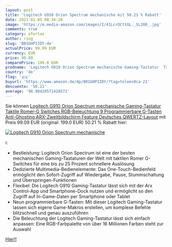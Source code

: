 ```yaml
---
layout: post
title: 'Logitech G910 Orion Spectrum mechanische mit 50.21 % Rabatt'
date: 2021-01-05 08:34:20
image: 'https://m.media-amazon.com/images/I/41LcrOCttGL._SL200_.jpg'
comments: true
category: ofertas
author: ring
slug: 'B01GHP1IDY-de'
actualPrice: 99.09 EUR
currency: EUR
price: 99.09
comparePrice: 199.0 EUR
prodname: 'Logitech G910 Orion Spectrum mechanische Gaming-Tastatur  Taktile Romer-G Switches  RGB-Beleuchtung  9 Programmierbare G-Tasten  Anti-Ghosting  ARX-Zweitbildschirm Feature  Deutsches QWERTZ-Layout'
country: 'de'
flag: '🇩🇪'
buyurl: 'https://www.amazon.de/dp/B01GHP1IDY/?tag=tolees0ca-21'
descuento: '50.21'
average: '98.90428571428572'
---
```


Sie können [Logitech G910 Orion Spectrum mechanische Gaming-Tastatur  Taktile Romer-G Switches  RGB-Beleuchtung  9 Programmierbare G-Tasten  Anti-Ghosting  ARX-Zweitbildschirm Feature  Deutsches QWERTZ-Layout](https://www.amazon.de/dp/B01GHP1IDY/?tag=tolees0ca-21) mit Preis 99.09 EUR (original: 199.0 EUR) 50.21 % Rabatt hier:

[![Logitech G910 Orion Spectrum mechanische](https://m.media-amazon.com/images/I/41LcrOCttGL._SL200_.jpg)](https://www.amazon.de/dp/B01GHP1IDY/?tag=tolees0ca-21)

ℹ️:

- Bestleistung: Logitech Orion Spectrum ist eine der besten mechanischen Gaming-Tastaturen der Welt mit taktilen Romer G-Switches für eine bis zu 25 Prozent schnellere Auslösung
- Dedizierte Multimedia-Bedienelemente: Das One-Touch-Bedienfeld ermöglicht den Sofort-Zugriff auf Wiedergabe, Pause, Stummschaltung und Überspringen-Funktionen
- Flexibel: Die Logitech G910 Gaming-Tastatur lässt sich mit der Arx Control-App und Smartphone-Dock nutzen und ermöglicht so den Zugriff auf In-Game-Daten per Smartphone oder Tablet
- Neun programmierbare G-Tasten: Mit dieser Logitech Gaming-Tastatur lassen sich eigene Game-Makros erstellen, um komplexe Befehle blitzschnell und genau auszuführen
- Die Beleuchtung der Logitech Gaming-Tastatur lässt sich einfach anpassen: Eine RGB-Farbpalette von über 16 Millionen Farben steht zur Auswahl

[Hier!!](https://www.amazon.de/dp/B01GHP1IDY/?tag=tolees0ca-21)
